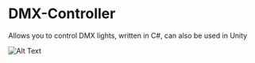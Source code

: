 # DMX-Controller
Allows you to control DMX lights, written in C#, can also be used in Unity

![Alt Text](https://media.giphy.com/media/xT9IgEwQAoBRzzWjF6/giphy.gif)
